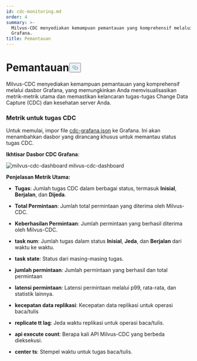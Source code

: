 ```yaml
---
id: cdc-monitoring.md
order: 4
summary: >-
  Milvus-CDC menyediakan kemampuan pemantauan yang komprehensif melalui dasbor
  Grafana.
title: Pemantauan
---
```

<h1 id="Monitoring" class="common-anchor-header">Pemantauan<button data-href="#Monitoring" class="anchor-icon" translate="no">
      <svg translate="no"
        aria-hidden="true"
        focusable="false"
        height="20"
        version="1.1"
        viewBox="0 0 16 16"
        width="16"
      >
        <path
          fill="#0092E4"
          fill-rule="evenodd"
          d="M4 9h1v1H4c-1.5 0-3-1.69-3-3.5S2.55 3 4 3h4c1.45 0 3 1.69 3 3.5 0 1.41-.91 2.72-2 3.25V8.59c.58-.45 1-1.27 1-2.09C10 5.22 8.98 4 8 4H4c-.98 0-2 1.22-2 2.5S3 9 4 9zm9-3h-1v1h1c1 0 2 1.22 2 2.5S13.98 12 13 12H9c-.98 0-2-1.22-2-2.5 0-.83.42-1.64 1-2.09V6.25c-1.09.53-2 1.84-2 3.25C6 11.31 7.55 13 9 13h4c1.45 0 3-1.69 3-3.5S14.5 6 13 6z"
        ></path>
      </svg>
    </button></h1><p>Milvus-CDC menyediakan kemampuan pemantauan yang komprehensif melalui dasbor Grafana, yang memungkinkan Anda memvisualisasikan metrik-metrik utama dan memastikan kelancaran tugas-tugas Change Data Capture (CDC) dan kesehatan server Anda.</p>
<h3 id="Metrics-for-CDC-tasks" class="common-anchor-header">Metrik untuk tugas CDC</h3><p>Untuk memulai, impor file <a href="https://github.com/zilliztech/milvus-cdc/blob/main/server/configs/cdc-grafana.json">cdc-grafana.json</a> ke Grafana. Ini akan menambahkan dasbor yang dirancang khusus untuk memantau status tugas CDC.</p>
<p><strong>Ikhtisar Dasbor CDC Grafana</strong>:</p>
<p>
  
   <span class="img-wrapper"> <img translate="no" src="/docs/v2.5.x/assets/milvus-cdc-dashboard.png" alt="milvus-cdc-dashboard" class="doc-image" id="milvus-cdc-dashboard" />
   </span> <span class="img-wrapper"> <span>milvus-cdc-dashboard</span> </span></p>
<p><strong>Penjelasan Metrik Utama:</strong></p>
<ul>
<li><p><strong>Tugas</strong>: Jumlah tugas CDC dalam berbagai status, termasuk <strong>Inisial</strong>, <strong>Berjalan</strong>, dan <strong>Dijeda</strong>.</p></li>
<li><p><strong>Total Permintaan</strong>: Jumlah total permintaan yang diterima oleh Milvus-CDC.</p></li>
<li><p><strong>Keberhasilan Permintaan</strong>: Jumlah permintaan yang berhasil diterima oleh Milvus-CDC.</p></li>
<li><p><strong>task num</strong>: Jumlah tugas dalam status <strong>Inisial</strong>, <strong>Jeda</strong>, dan <strong>Berjalan</strong> dari waktu ke waktu.</p></li>
<li><p><strong>task state</strong>: Status dari masing-masing tugas.</p></li>
<li><p><strong>jumlah permintaan</strong>: Jumlah permintaan yang berhasil dan total permintaan</p></li>
<li><p><strong>latensi permintaan</strong>: Latensi permintaan melalui p99, rata-rata, dan statistik lainnya.</p></li>
<li><p><strong>kecepatan data replikasi</strong>: Kecepatan data replikasi untuk operasi baca/tulis</p></li>
<li><p><strong>replicate tt lag</strong>: Jeda waktu replikasi untuk operasi baca/tulis.</p></li>
<li><p><strong>api execute count</strong>: Berapa kali API Milvus-CDC yang berbeda dieksekusi.</p></li>
<li><p><strong>center ts</strong>: Stempel waktu untuk tugas baca/tulis.</p></li>
</ul>
